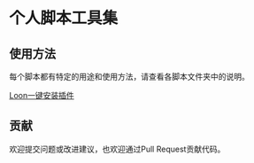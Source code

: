 # 个人脚本工具集

## 使用方法
每个脚本都有特定的用途和使用方法，请查看各脚本文件夹中的说明。

[Loon一键安装插件](https://www.nsloon.com/openloon/import?plugin=https://raw.githubusercontent.com/lonelyman0108/script/refs/heads/master/xiaomi_ev_order_monitor/loon/xiaomiev.plugin)


## 贡献
欢迎提交问题或改进建议，也欢迎通过Pull Request贡献代码。
